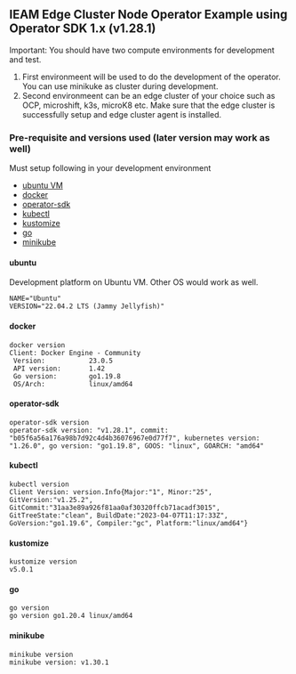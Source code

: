 ## IEAM Edge Cluster Node Operator Example using Operator SDK 1.x (v1.28.1)

Important: You should have two compute environments for development and test. 

1. First environmeent will be used to do the development of the operator. You can use minikuke as cluster during development.
2. Second environmeent can be an edge cluster of your choice such as OCP, microshift, k3s, microK8 etc. Make sure that the edge cluster is successfully setup and edge cluster agent is installed.  

### Pre-requisite and versions used (later version may work as well)
Must setup following in your development environment
- [ubuntu VM](#ubuntu) 
- [docker](#docker)
- [operator-sdk](#operator-sdk)
- [kubectl](#kubectl)
- [kustomize](#kustomize)
- [go](#go)
- [minikube](#minikube)

#### ubuntu
Development platform on Ubuntu VM. Other OS would work as well.
```
NAME="Ubuntu"
VERSION="22.04.2 LTS (Jammy Jellyfish)"
```
#### docker 
```
docker version
Client: Docker Engine - Community
 Version:           23.0.5
 API version:       1.42
 Go version:        go1.19.8
 OS/Arch:           linux/amd64
```
#### operator-sdk
```
operator-sdk version
operator-sdk version: "v1.28.1", commit: "b05f6a56a176a98b7d92c4d4b36076967e0d77f7", kubernetes version: "1.26.0", go version: "go1.19.8", GOOS: "linux", GOARCH: "amd64"
```
#### kubectl
```
kubectl version
Client Version: version.Info{Major:"1", Minor:"25", GitVersion:"v1.25.2", GitCommit:"31aa3e89a926f81aa0af30320ffcb71acadf3015", GitTreeState:"clean", BuildDate:"2023-04-07T11:17:33Z", GoVersion:"go1.19.6", Compiler:"gc", Platform:"linux/amd64"}
```
#### kustomize
```
kustomize version
v5.0.1
```
#### go
```
go version
go version go1.20.4 linux/amd64
```
#### minikube
```
minikube version
minikube version: v1.30.1
```
